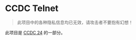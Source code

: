 # CCDC Telnet

> 此项目中的各种隐私信息均已无效，请攻击者不要抱有幻想！

此项目是 [CCDC 24](https://codemao.yuque.com/kzbwh0/coco_guide/keeimmwn58xuk7l3) 的一部分。
